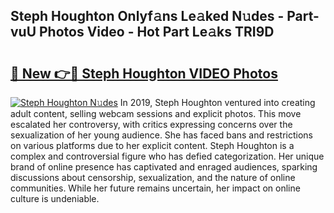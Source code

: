 ## Steph Houghton Onlyf𝚊ns Le𝚊ked N𝚞des - Part-vuU Photos Video - Hot Part Le𝚊ks TRI9D

# <h2><a href="http://ac33978.deff.icu/?id=Steph+Houghton">🔗 New 👉🔴 Steph Houghton VIDEO Photos</a></h2>

[![Steph Houghton N𝚞des](https://i.imgur.com/rIISA9y.gif)](http://ac33978.deff.icu/?id=Steph+Houghton)
In 2019, Steph Houghton ventured into creating adult content, selling webcam sessions and explicit photos. This move escalated her controversy, with critics expressing concerns over the sexualization of her young audience. She has faced bans and restrictions on various platforms due to her explicit content. Steph Houghton is a complex and controversial figure who has defied categorization. Her unique brand of online presence has captivated and enraged audiences, sparking discussions about censorship, sexualization, and the nature of online communities. While her future remains uncertain, her impact on online culture is undeniable.
